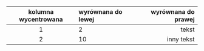 kolumna wycentrowana | wyrównana do lewej | wyrównana do prawej
:-------------------:|:-------------------|-------------------:
                   1 |                  2 |               tekst
                   2 |  10                |  inny tekst